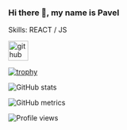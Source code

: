 ### Hi there 👋, my name is Pavel

Skills: REACT / JS

[<img src='https://cdn.jsdelivr.net/npm/simple-icons@3.0.1/icons/github.svg' alt='github' height='40'>](https://github.com/paxarpp)  

[![trophy](https://github-profile-trophy.vercel.app/?username=paxarpp)](https://github.com/ryo-ma/github-profile-trophy)

![GitHub stats](https://github-readme-stats.vercel.app/api?username=paxarpp&show_icons=true)  

![GitHub metrics](https://metrics.lecoq.io/paxarpp)  

![Profile views](https://gpvc.arturio.dev/paxarpp)  
